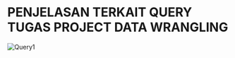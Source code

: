 # PENJELASAN TERKAIT QUERY TUGAS PROJECT DATA WRANGLING
![Query1](https://github.com/user-attachments/assets/71f13176-ef88-4b05-8dce-684afacdf5ac)

